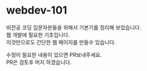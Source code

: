 # webdev-101

비전공 코딩 입문자분들을 위해서 기본기를 정리해 보았습니다.  
웹 개발에 필요한 기초입니다.  
이것만으로도 간단한 웹 페이지를 만들수 있습니다.  

수정이 필요한 내용이 있으면 PR보내주세요.  
PR은 검토후 머지 하겠습니다.  
